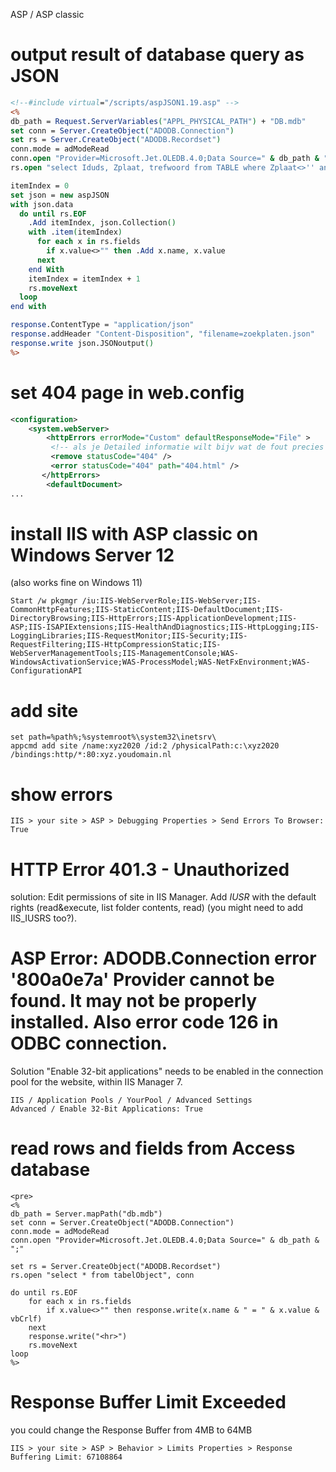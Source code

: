 ASP / ASP classic

# output result of database query as JSON
```asp
<!--#include virtual="/scripts/aspJSON1.19.asp" -->
<%
db_path = Request.ServerVariables("APPL_PHYSICAL_PATH") + "DB.mdb"
set conn = Server.CreateObject("ADODB.Connection")
set rs = Server.CreateObject("ADODB.Recordset")
conn.mode = adModeRead
conn.open "Provider=Microsoft.Jet.OLEDB.4.0;Data Source=" & db_path & ";"
rs.open "select Iduds, Zplaat, trefwoord from TABLE where Zplaat<>'' and Zplaat<>'.'", conn

itemIndex = 0
set json = new aspJSON
with json.data
  do until rs.EOF
    .Add itemIndex, json.Collection()
    with .item(itemIndex)
      for each x in rs.fields
        if x.value<>"" then .Add x.name, x.value
      next
    end With
    itemIndex = itemIndex + 1
    rs.moveNext
  loop
end with

response.ContentType = "application/json"
response.addHeader "Content-Disposition", "filename=zoekplaten.json"
response.write json.JSONoutput()
%>
```

# set 404 page in web.config
```xml
<configuration>
    <system.webServer>
        <httpErrors errorMode="Custom" defaultResponseMode="File" >
         <!-- als je Detailed informatie wilt bijv wat de fout precies is dan moet je hierboven 'Detailed' invullen0-->
         <remove statusCode="404" />
         <error statusCode="404" path="404.html" />
       </httpErrors>
        <defaultDocument>
...
```

# install IIS with ASP classic on Windows Server 12
(also works fine on Windows 11)
```batch
Start /w pkgmgr /iu:IIS-WebServerRole;IIS-WebServer;IIS-CommonHttpFeatures;IIS-StaticContent;IIS-DefaultDocument;IIS-DirectoryBrowsing;IIS-HttpErrors;IIS-ApplicationDevelopment;IIS-ASP;IIS-ISAPIExtensions;IIS-HealthAndDiagnostics;IIS-HttpLogging;IIS-LoggingLibraries;IIS-RequestMonitor;IIS-Security;IIS-RequestFiltering;IIS-HttpCompressionStatic;IIS-WebServerManagementTools;IIS-ManagementConsole;WAS-WindowsActivationService;WAS-ProcessModel;WAS-NetFxEnvironment;WAS-ConfigurationAPI
```

# add site
```batch
set path=%path%;%systemroot%\system32\inetsrv\
appcmd add site /name:xyz2020 /id:2 /physicalPath:c:\xyz2020 /bindings:http/*:80:xyz.youdomain.nl 
```

# show errors
```text
IIS > your site > ASP > Debugging Properties > Send Errors To Browser: True
```

# HTTP Error 401.3 - Unauthorized
solution: Edit permissions of site in IIS Manager. Add *IUSR* with the default rights (read&execute, list folder contents, read)
(you might need to add IIS_IUSRS too?).

# ASP Error: ADODB.Connection error '800a0e7a' Provider cannot be found. It may not be properly installed. Also error code 126 in ODBC connection.
Solution "Enable 32-bit applications" needs to be enabled in the connection pool for the website, within IIS Manager 7.
```text
IIS / Application Pools / YourPool / Advanced Settings
Advanced / Enable 32-Bit Applications: True
```
# read rows and fields from Access database
```vbscript
<pre>
<%
db_path = Server.mapPath("db.mdb")
set conn = Server.CreateObject("ADODB.Connection")
conn.mode = adModeRead
conn.open "Provider=Microsoft.Jet.OLEDB.4.0;Data Source=" & db_path & ";"

set rs = Server.CreateObject("ADODB.Recordset")
rs.open "select * from tabelObject", conn

do until rs.EOF
    for each x in rs.fields
        if x.value<>"" then response.write(x.name & " = " & x.value & vbCrlf)
    next
    response.write("<hr>")
    rs.moveNext
loop
%>
```
# Response Buffer Limit Exceeded
you could change the Response Buffer from 4MB to 64MB
```text
IIS > your site > ASP > Behavior > Limits Properties > Response Buffering Limit: 67108864
```



